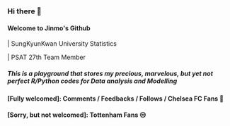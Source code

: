 ### Hi there 👋

#### Welcome to Jinmo's Github

| SungKyunKwan University Statistics

| PSAT 27th Team Member



##### This is a playground that stores my precious, marvelous, but yet not perfect R/Python codes for Data analysis and Modelling

#### [Fully welcomed]: Comments / Feedbacks / Follows / Chelsea FC Fans 💙

#### [Sorry, but not welcomed]: Tottenham Fans 😒




<!--
**morcellinus/Morcellinus** is a ✨ _special_ ✨ repository because its `README.md` (this file) appears on your GitHub profile.

Here are some ideas to get you started:

- 🔭 I’m currently working on ...
- 🌱 I’m currently learning ...
- 👯 I’m looking to collaborate on ...
- 🤔 I’m looking for help with ...
- 💬 Ask me about ...
- 📫 How to reach me: ...
- 😄 Pronouns: ...
- ⚡ Fun fact: ...'
- 
I'm currently working on
